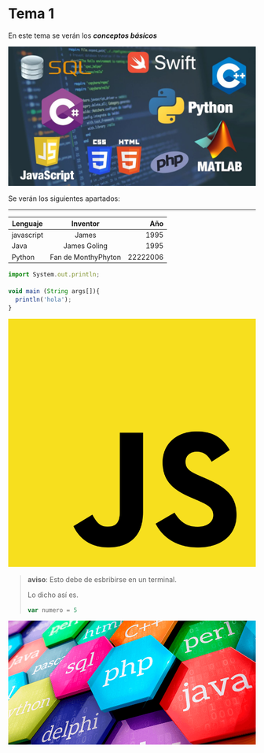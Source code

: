 # Tema 1

En este tema se verán los ***conceptos básicos***

![Lenguajes de programación](assets/3.jpg)

Se verán los siguientes apartados:

---

Lenguaje    |   Inventor    |   Año
------------|:-------------:|-----------:
javascript  |   James       | 1995
Java        |   James Goling| 1995
Python      |   Fan de MonthyPhyton| 22222006



```javascript
import System.out.println;

void main (String args[]){
  println('hola');
}
```
![Lenguajes de programación](assets/4.png)

> **aviso**: Esto debe de esbribirse en un terminal.
>
> Lo dicho así es.
> ```javascript
> var numero = 5
> ```

![Lenguajes de programación](assets/2.png)
